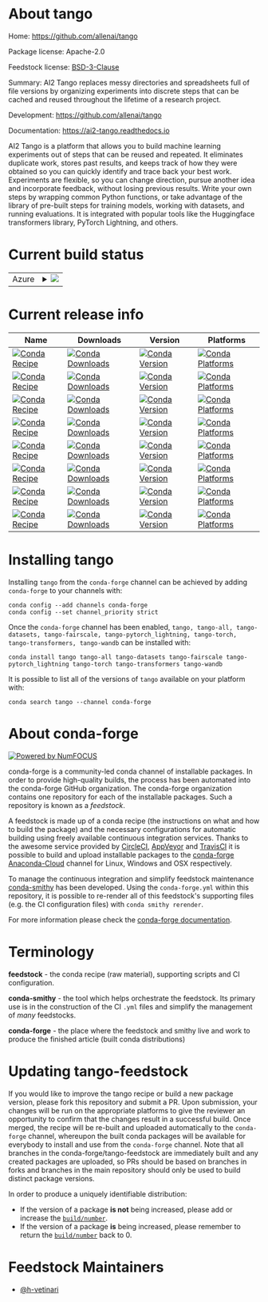 About tango
===========

Home: https://github.com/allenai/tango

Package license: Apache-2.0

Feedstock license: [BSD-3-Clause](https://github.com/conda-forge/tango-feedstock/blob/master/LICENSE.txt)

Summary: AI2 Tango replaces messy directories and spreadsheets full of file versions by organizing experiments into discrete steps that can be cached and reused throughout the lifetime of a research project.

Development: https://github.com/allenai/tango

Documentation: https://ai2-tango.readthedocs.io

AI2 Tango is a platform that allows you to build machine learning experiments
out of steps that can be reused and repeated. It eliminates duplicate work,
stores past results, and keeps track of how they were obtained so you can
quickly identify and trace back your best work. Experiments are flexible,
so you can change direction, pursue another idea and incorporate feedback,
without losing previous results. Write your own steps by wrapping common
Python functions, or take advantage of the library of pre-built steps for
training models, working with datasets, and running evaluations. It is
integrated with popular tools like the Huggingface transformers library,
PyTorch Lightning, and others.


Current build status
====================


<table>
    
  <tr>
    <td>Azure</td>
    <td>
      <details>
        <summary>
          <a href="https://dev.azure.com/conda-forge/feedstock-builds/_build/latest?definitionId=14739&branchName=master">
            <img src="https://dev.azure.com/conda-forge/feedstock-builds/_apis/build/status/tango-feedstock?branchName=master">
          </a>
        </summary>
        <table>
          <thead><tr><th>Variant</th><th>Status</th></tr></thead>
          <tbody><tr>
              <td>linux_64_python3.7.____cpython</td>
              <td>
                <a href="https://dev.azure.com/conda-forge/feedstock-builds/_build/latest?definitionId=14739&branchName=master">
                  <img src="https://dev.azure.com/conda-forge/feedstock-builds/_apis/build/status/tango-feedstock?branchName=master&jobName=linux&configuration=linux_64_python3.7.____cpython" alt="variant">
                </a>
              </td>
            </tr><tr>
              <td>linux_64_python3.8.____cpython</td>
              <td>
                <a href="https://dev.azure.com/conda-forge/feedstock-builds/_build/latest?definitionId=14739&branchName=master">
                  <img src="https://dev.azure.com/conda-forge/feedstock-builds/_apis/build/status/tango-feedstock?branchName=master&jobName=linux&configuration=linux_64_python3.8.____cpython" alt="variant">
                </a>
              </td>
            </tr><tr>
              <td>linux_64_python3.9.____cpython</td>
              <td>
                <a href="https://dev.azure.com/conda-forge/feedstock-builds/_build/latest?definitionId=14739&branchName=master">
                  <img src="https://dev.azure.com/conda-forge/feedstock-builds/_apis/build/status/tango-feedstock?branchName=master&jobName=linux&configuration=linux_64_python3.9.____cpython" alt="variant">
                </a>
              </td>
            </tr><tr>
              <td>osx_64_python3.7.____cpython</td>
              <td>
                <a href="https://dev.azure.com/conda-forge/feedstock-builds/_build/latest?definitionId=14739&branchName=master">
                  <img src="https://dev.azure.com/conda-forge/feedstock-builds/_apis/build/status/tango-feedstock?branchName=master&jobName=osx&configuration=osx_64_python3.7.____cpython" alt="variant">
                </a>
              </td>
            </tr><tr>
              <td>osx_64_python3.8.____cpython</td>
              <td>
                <a href="https://dev.azure.com/conda-forge/feedstock-builds/_build/latest?definitionId=14739&branchName=master">
                  <img src="https://dev.azure.com/conda-forge/feedstock-builds/_apis/build/status/tango-feedstock?branchName=master&jobName=osx&configuration=osx_64_python3.8.____cpython" alt="variant">
                </a>
              </td>
            </tr><tr>
              <td>osx_64_python3.9.____cpython</td>
              <td>
                <a href="https://dev.azure.com/conda-forge/feedstock-builds/_build/latest?definitionId=14739&branchName=master">
                  <img src="https://dev.azure.com/conda-forge/feedstock-builds/_apis/build/status/tango-feedstock?branchName=master&jobName=osx&configuration=osx_64_python3.9.____cpython" alt="variant">
                </a>
              </td>
            </tr><tr>
              <td>osx_arm64_python3.8.____cpython</td>
              <td>
                <a href="https://dev.azure.com/conda-forge/feedstock-builds/_build/latest?definitionId=14739&branchName=master">
                  <img src="https://dev.azure.com/conda-forge/feedstock-builds/_apis/build/status/tango-feedstock?branchName=master&jobName=osx&configuration=osx_arm64_python3.8.____cpython" alt="variant">
                </a>
              </td>
            </tr><tr>
              <td>osx_arm64_python3.9.____cpython</td>
              <td>
                <a href="https://dev.azure.com/conda-forge/feedstock-builds/_build/latest?definitionId=14739&branchName=master">
                  <img src="https://dev.azure.com/conda-forge/feedstock-builds/_apis/build/status/tango-feedstock?branchName=master&jobName=osx&configuration=osx_arm64_python3.9.____cpython" alt="variant">
                </a>
              </td>
            </tr>
          </tbody>
        </table>
      </details>
    </td>
  </tr>
</table>

Current release info
====================

| Name | Downloads | Version | Platforms |
| --- | --- | --- | --- |
| [![Conda Recipe](https://img.shields.io/badge/recipe-tango-green.svg)](https://anaconda.org/conda-forge/tango) | [![Conda Downloads](https://img.shields.io/conda/dn/conda-forge/tango.svg)](https://anaconda.org/conda-forge/tango) | [![Conda Version](https://img.shields.io/conda/vn/conda-forge/tango.svg)](https://anaconda.org/conda-forge/tango) | [![Conda Platforms](https://img.shields.io/conda/pn/conda-forge/tango.svg)](https://anaconda.org/conda-forge/tango) |
| [![Conda Recipe](https://img.shields.io/badge/recipe-tango--all-green.svg)](https://anaconda.org/conda-forge/tango-all) | [![Conda Downloads](https://img.shields.io/conda/dn/conda-forge/tango-all.svg)](https://anaconda.org/conda-forge/tango-all) | [![Conda Version](https://img.shields.io/conda/vn/conda-forge/tango-all.svg)](https://anaconda.org/conda-forge/tango-all) | [![Conda Platforms](https://img.shields.io/conda/pn/conda-forge/tango-all.svg)](https://anaconda.org/conda-forge/tango-all) |
| [![Conda Recipe](https://img.shields.io/badge/recipe-tango--datasets-green.svg)](https://anaconda.org/conda-forge/tango-datasets) | [![Conda Downloads](https://img.shields.io/conda/dn/conda-forge/tango-datasets.svg)](https://anaconda.org/conda-forge/tango-datasets) | [![Conda Version](https://img.shields.io/conda/vn/conda-forge/tango-datasets.svg)](https://anaconda.org/conda-forge/tango-datasets) | [![Conda Platforms](https://img.shields.io/conda/pn/conda-forge/tango-datasets.svg)](https://anaconda.org/conda-forge/tango-datasets) |
| [![Conda Recipe](https://img.shields.io/badge/recipe-tango--fairscale-green.svg)](https://anaconda.org/conda-forge/tango-fairscale) | [![Conda Downloads](https://img.shields.io/conda/dn/conda-forge/tango-fairscale.svg)](https://anaconda.org/conda-forge/tango-fairscale) | [![Conda Version](https://img.shields.io/conda/vn/conda-forge/tango-fairscale.svg)](https://anaconda.org/conda-forge/tango-fairscale) | [![Conda Platforms](https://img.shields.io/conda/pn/conda-forge/tango-fairscale.svg)](https://anaconda.org/conda-forge/tango-fairscale) |
| [![Conda Recipe](https://img.shields.io/badge/recipe-tango--pytorch_lightning-green.svg)](https://anaconda.org/conda-forge/tango-pytorch_lightning) | [![Conda Downloads](https://img.shields.io/conda/dn/conda-forge/tango-pytorch_lightning.svg)](https://anaconda.org/conda-forge/tango-pytorch_lightning) | [![Conda Version](https://img.shields.io/conda/vn/conda-forge/tango-pytorch_lightning.svg)](https://anaconda.org/conda-forge/tango-pytorch_lightning) | [![Conda Platforms](https://img.shields.io/conda/pn/conda-forge/tango-pytorch_lightning.svg)](https://anaconda.org/conda-forge/tango-pytorch_lightning) |
| [![Conda Recipe](https://img.shields.io/badge/recipe-tango--torch-green.svg)](https://anaconda.org/conda-forge/tango-torch) | [![Conda Downloads](https://img.shields.io/conda/dn/conda-forge/tango-torch.svg)](https://anaconda.org/conda-forge/tango-torch) | [![Conda Version](https://img.shields.io/conda/vn/conda-forge/tango-torch.svg)](https://anaconda.org/conda-forge/tango-torch) | [![Conda Platforms](https://img.shields.io/conda/pn/conda-forge/tango-torch.svg)](https://anaconda.org/conda-forge/tango-torch) |
| [![Conda Recipe](https://img.shields.io/badge/recipe-tango--transformers-green.svg)](https://anaconda.org/conda-forge/tango-transformers) | [![Conda Downloads](https://img.shields.io/conda/dn/conda-forge/tango-transformers.svg)](https://anaconda.org/conda-forge/tango-transformers) | [![Conda Version](https://img.shields.io/conda/vn/conda-forge/tango-transformers.svg)](https://anaconda.org/conda-forge/tango-transformers) | [![Conda Platforms](https://img.shields.io/conda/pn/conda-forge/tango-transformers.svg)](https://anaconda.org/conda-forge/tango-transformers) |
| [![Conda Recipe](https://img.shields.io/badge/recipe-tango--wandb-green.svg)](https://anaconda.org/conda-forge/tango-wandb) | [![Conda Downloads](https://img.shields.io/conda/dn/conda-forge/tango-wandb.svg)](https://anaconda.org/conda-forge/tango-wandb) | [![Conda Version](https://img.shields.io/conda/vn/conda-forge/tango-wandb.svg)](https://anaconda.org/conda-forge/tango-wandb) | [![Conda Platforms](https://img.shields.io/conda/pn/conda-forge/tango-wandb.svg)](https://anaconda.org/conda-forge/tango-wandb) |

Installing tango
================

Installing `tango` from the `conda-forge` channel can be achieved by adding `conda-forge` to your channels with:

```
conda config --add channels conda-forge
conda config --set channel_priority strict
```

Once the `conda-forge` channel has been enabled, `tango, tango-all, tango-datasets, tango-fairscale, tango-pytorch_lightning, tango-torch, tango-transformers, tango-wandb` can be installed with:

```
conda install tango tango-all tango-datasets tango-fairscale tango-pytorch_lightning tango-torch tango-transformers tango-wandb
```

It is possible to list all of the versions of `tango` available on your platform with:

```
conda search tango --channel conda-forge
```


About conda-forge
=================

[![Powered by
NumFOCUS](https://img.shields.io/badge/powered%20by-NumFOCUS-orange.svg?style=flat&colorA=E1523D&colorB=007D8A)](https://numfocus.org)

conda-forge is a community-led conda channel of installable packages.
In order to provide high-quality builds, the process has been automated into the
conda-forge GitHub organization. The conda-forge organization contains one repository
for each of the installable packages. Such a repository is known as a *feedstock*.

A feedstock is made up of a conda recipe (the instructions on what and how to build
the package) and the necessary configurations for automatic building using freely
available continuous integration services. Thanks to the awesome service provided by
[CircleCI](https://circleci.com/), [AppVeyor](https://www.appveyor.com/)
and [TravisCI](https://travis-ci.com/) it is possible to build and upload installable
packages to the [conda-forge](https://anaconda.org/conda-forge)
[Anaconda-Cloud](https://anaconda.org/) channel for Linux, Windows and OSX respectively.

To manage the continuous integration and simplify feedstock maintenance
[conda-smithy](https://github.com/conda-forge/conda-smithy) has been developed.
Using the ``conda-forge.yml`` within this repository, it is possible to re-render all of
this feedstock's supporting files (e.g. the CI configuration files) with ``conda smithy rerender``.

For more information please check the [conda-forge documentation](https://conda-forge.org/docs/).

Terminology
===========

**feedstock** - the conda recipe (raw material), supporting scripts and CI configuration.

**conda-smithy** - the tool which helps orchestrate the feedstock.
                   Its primary use is in the construction of the CI ``.yml`` files
                   and simplify the management of *many* feedstocks.

**conda-forge** - the place where the feedstock and smithy live and work to
                  produce the finished article (built conda distributions)


Updating tango-feedstock
========================

If you would like to improve the tango recipe or build a new
package version, please fork this repository and submit a PR. Upon submission,
your changes will be run on the appropriate platforms to give the reviewer an
opportunity to confirm that the changes result in a successful build. Once
merged, the recipe will be re-built and uploaded automatically to the
`conda-forge` channel, whereupon the built conda packages will be available for
everybody to install and use from the `conda-forge` channel.
Note that all branches in the conda-forge/tango-feedstock are
immediately built and any created packages are uploaded, so PRs should be based
on branches in forks and branches in the main repository should only be used to
build distinct package versions.

In order to produce a uniquely identifiable distribution:
 * If the version of a package **is not** being increased, please add or increase
   the [``build/number``](https://docs.conda.io/projects/conda-build/en/latest/resources/define-metadata.html#build-number-and-string).
 * If the version of a package **is** being increased, please remember to return
   the [``build/number``](https://docs.conda.io/projects/conda-build/en/latest/resources/define-metadata.html#build-number-and-string)
   back to 0.

Feedstock Maintainers
=====================

* [@h-vetinari](https://github.com/h-vetinari/)


